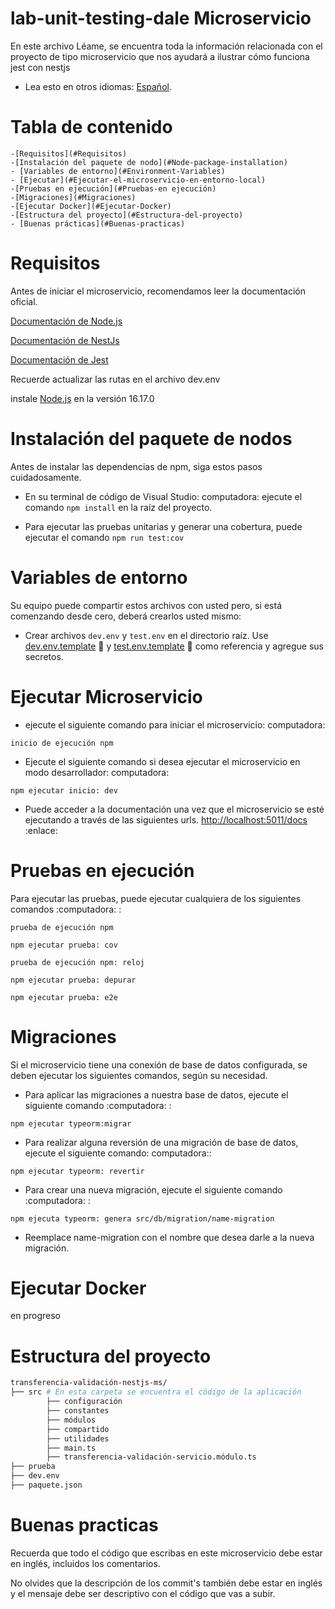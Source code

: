 # lab-unit-testing-dale Microservicio

En este archivo Léame, se encuentra toda la información relacionada con el proyecto de tipo microservicio que nos ayudará a ilustrar cómo funciona jest con nestjs

* Lea esto en otros idiomas: [Español](README.esp.md).

# Tabla de contenido
    -[Requisitos](#Requisitos)
    -[Instalación del paquete de nodo](#Node-package-installation)
    - [Variables de entorno](#Environment-Variables)
    - [Ejecutar](#Ejecutar-el-microservicio-en-entorno-local)
    -[Pruebas en ejecución](#Pruebas-en ejecución)
    -[Migraciones](#Migraciones)
    -[Ejecutar Docker](#Ejecutar-Docker)
    -[Estructura del proyecto](#Estructura-del-proyecto)
    - [Buenas prácticas](#Buenas-practicas)

# <a name="Requisitos">Requisitos</a>

Antes de iniciar el microservicio, recomendamos leer la documentación oficial.

[Documentación de Node.js](https://nodejs.org/en/docs/ 'Node')

[Documentación de NestJs](https://docs.nestjs.com/ 'Nodo')

[Documentación de Jest](https://jestjs.io/docs/getting-started 'Nodo')


Recuerde actualizar las rutas en el archivo dev.env

instale [Node.js](https://nodejs.org/en/ 'Node') en la versión 16.17.0

# <a name="Instalación del paquete de nodos">Instalación del paquete de nodos</a>

Antes de instalar las dependencias de npm, siga estos pasos cuidadosamente.



- En su terminal de código de Visual Studio: computadora: ejecute el comando `npm install` en la raíz del proyecto.

- Para ejecutar las pruebas unitarias y generar una cobertura, puede ejecutar el comando `npm run test:cov`


# <a name="Environment-Variables">Variables de entorno</a>

Su equipo puede compartir estos archivos con usted pero, si está comenzando desde cero, deberá crearlos usted mismo:

- Crear archivos `dev.env` y `test.env` en el directorio raíz. Use [dev.env.template](./dev.env.template) :link: y [test.env.template](./test.env.template) :link: como referencia y agregue sus secretos.

# <a name="Ejecutar-el-microservicio-en-el-entorno-local">Ejecutar Microservicio</a>

- ejecute el siguiente comando para iniciar el microservicio: computadora:

```concha
inicio de ejecución npm
```

- Ejecute el siguiente comando si desea ejecutar el microservicio en modo desarrollador: computadora:

```concha
npm ejecutar inicio: dev
```

- Puede acceder a la documentación una vez que el microservicio se esté ejecutando a través de las siguientes urls. [http://localhost:5011/docs]('http://localhost:5011/docs') :enlace:

# <a name="Pruebas-en-ejecución">Pruebas en ejecución</a>

Para ejecutar las pruebas, puede ejecutar cualquiera de los siguientes comandos :computadora: :

```concha
prueba de ejecución npm
```

```concha
npm ejecutar prueba: cov
```

```concha
prueba de ejecución npm: reloj
```

```concha
npm ejecutar prueba: depurar
```

```concha
npm ejecutar prueba: e2e
```

# <a name="Migraciones">Migraciones</a>

Si el microservicio tiene una conexión de base de datos configurada, se deben ejecutar los siguientes comandos, según su necesidad.

- Para aplicar las migraciones a nuestra base de datos, ejecute el siguiente comando :computadora: :

```concha
npm ejecutar typeorm:migrar
```

- Para realizar alguna reversión de una migración de base de datos, ejecute el siguiente comando: computadora::

```concha
npm ejecutar typeorm: revertir
```

- Para crear una nueva migración, ejecute el siguiente comando :computadora: :

```concha
npm ejecuta typeorm: genera src/db/migration/name-migration
```
- Reemplace name-migration con el nombre que desea darle a la nueva migración.

# <a name="Ejecutar-Docker">Ejecutar Docker</a>

en progreso

# <a name="Estructura-del-proyecto">Estructura del proyecto</a>

```sh
transferencia-validación-nestjs-ms/
├── src # En esta carpeta se encuentra el código de la aplicación
        ├── configuración
        ├── constantes
        ├── módulos
        ├── compartido
        ├── utilidades
        ├── main.ts
        ├── transferencia-validación-servicio.módulo.ts
├── prueba
├── dev.env
├── paquete.json
```
# <a name="Buenas-practicas">Buenas practicas</a>

Recuerda que todo el código que escribas en este microservicio debe estar en inglés, incluidos los comentarios.

No olvides que la descripción de los commit's también debe estar en inglés y el mensaje debe ser descriptivo con el código que vas a subir.
